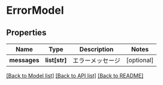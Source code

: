 # ErrorModel

## Properties
Name | Type | Description | Notes
------------ | ------------- | ------------- | -------------
**messages** | **list[str]** | エラーメッセージ | [optional] 

[[Back to Model list]](../README.md#documentation-for-models) [[Back to API list]](../README.md#documentation-for-api-endpoints) [[Back to README]](../README.md)


